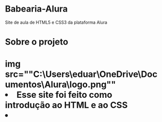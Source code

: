 # Babearia-Alura
Site de aula de HTML5 e CSS3 da plataforma Alura
<h1>Sobre o projeto<h1>
img src=""C:\Users\eduar\OneDrive\Documentos\Alura\logo.png""
  <li>Esse site foi feito como introdução ao HTML e ao CSS<li>
